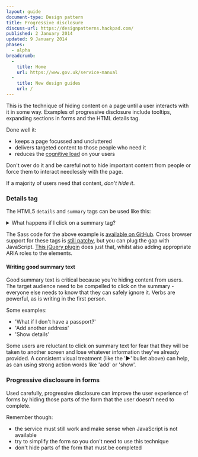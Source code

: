 ```yaml
---
layout: guide
document-type: Design pattern
title: Progressive disclosure
discuss-url: https://designpatterns.hackpad.com/
published: 2 January 2014
updated: 9 January 2014
phases:
  - alpha
breadcrumb:
  -
    title: Home
    url: https://www.gov.uk/service-manual
  -
    title: New design guides
    url: /
---
```


This is the technique of hiding content on a page until a user interacts with it in some way.
Examples of progressive disclosure include tooltips, expanding sections in forms and the HTML details tag.

Done well it:

* keeps a page focussed and uncluttered
* delivers targeted content to those people who need it
* reduces the [cognitive load](http://usabilityfriction.com/2010/11/22/cognitive-load/) on your users

Don't over do it and be careful not to hide important content from people or force them to interact needlessly with the page.

If a majority of users need that content, *don't hide it*.

<h3 class="heading-24">Details tag</h3>

The HTML5 `details` and `summary` tags can be used like this:

<div class="pattern-example">
    <details>
      <summary>What happens if I click on a summary tag?</summary>
      <p>The remaining contents of the details tag are revealed</p>
    </details>
</div>

The Sass code for the above example is [available on GitHub](https://github.com/alphagov/design-patterns/blob/gh-pages/patterns/assets/sass/helpers/_progressive-disclosure.scss). Cross browser support for these tags is [still patchy](http://caniuse.com/details), but you can plug the gap with JavaScript. [This jQuery plugin](https://github.com/mathiasbynens/jquery-details) does just that, whilst also adding appropriate ARIA roles to the elements.

<h4 class="heading-19">Writing good summary text</h4>

Good summary text is critical because you're hiding content from users. The target audience need to be compelled to click on the summary - everyone else needs to know that they can safely ignore it. Verbs are powerful, as is writing in the first person.

Some examples: 

* 'What if I don't have a passport?'
* 'Add another address'
* 'Show details'

Some users are reluctant to click on summary text for fear that they will be taken to another screen and lose whatever information they've already provided. A consistent visual treatment (like the '►' bullet above) can help, as can using strong action words like 'add' or 'show'.

<h3 class="heading-24">Progressive disclosure in forms</h3>

Used carefully, progressive disclosure can improve the user experience of forms by hiding those parts of the form that the user doesn't need to complete.

Remember though:

* the service must still work and make sense when JavaScript is not available
* try to simplify the form so you don't need to use this technique
* don't hide parts of the form that must be completed